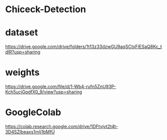 # Chiceck-Detection

# dataset 
https://drive.google.com/drive/folders/1t13z33dzwGU9aqSCtxFlESaQ8Kc_tdlR?usp=sharing

# weights
https://drive.google.com/file/d/1-Wb4-rufn5ZnU93P-Kch5ucjGpdfX0_9/view?usp=sharing

# GoogleColab
https://colab.research.google.com/drive/1DFtvjvt2t4t-3D4SZIbeaxs1mIj1bMfU
